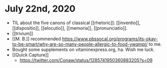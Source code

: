 # July 22nd, 2020
- TIL about the five canons of classical [[rhetoric]]: [[inventio]], [[dispositio]], [[elocutio]], [[memoria]], [[pronunciatio]].
- [[trivium]]
- [[M. B.]] recommended https://www.pbssocal.org/programs/its-okay-to-be-smart/why-are-so-many-people-allergic-to-food-ywqmpi/ to me.
- Bought some supplements on vitaminexpress.org, ha. Wish me luck.
- [[Quick Capture]]
    - https://twitter.com/Conaw/status/1285741950360883205?s=09


